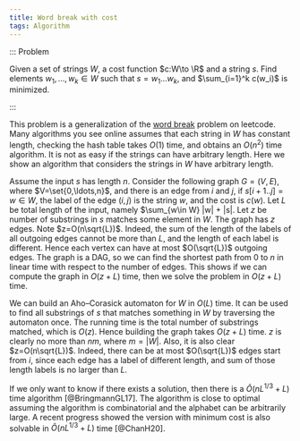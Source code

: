 ```yaml
---
title: Word break with cost
tags: Algorithm
---
```



::: Problem

  Given a set of strings $W$, a cost function $c:W\to \R$ and a string $s$.
  Find elements $w_1,\ldots,w_k\in W$ such that $s=w_1\ldots w_k$, and $\sum_{i=1}^k c(w_i)$ is minimized.

:::

This problem is a generalization of the [word break](https://leetcode.com/problems/word-break/) problem on leetcode. Many algorithms you see online assumes that each string in $W$ has constant length, checking the hash table takes $O(1)$ time, and obtains an $O(n^2)$ time algorithm. It is not as easy if the strings can have arbitrary length. Here we show an algorithm that considers the strings in $W$ have arbitrary length.

Assume the input $s$ has length $n$. Consider the following graph $G=(V,E)$, where $V=\set{0,\ldots,n}$, and there is an edge from $i$ and $j$, if $s[i+1..j]=w\in W$, the label of the edge $(i,j)$ is the string $w$, and the cost is $c(w)$. Let $L$ be total length of the input, namely $\sum_{w\in W} |w| + |s|.
Let $z$ be number of substrings in $s$ matches some element in $W$. The graph has $z$ edges. Note $z=O(n\sqrt{L})$. Indeed, the sum of the length of the labels of all outgoing edges cannot be more than $L$, and the length of each label is different. Hence each vertex can have at most $O(\sqrt{L})$ outgoing edges. The graph is a DAG, so we can find the shortest path from $0$ to $n$ in linear time with respect to the number of edges. 
This shows if we can compute the graph in $O(z+L)$ time, then we solve the problem in $O(z+L)$ time.

We can build an Aho–Corasick automaton for $W$ in $O(L)$ time. It can be used to find all substrings of $s$ that matches something in $W$ by traversing the automaton once. The running time is the total number of substrings matched, which is $O(z)$. Hence building the graph takes $O(z+L)$ time.
$z$ is clearly no more than $nm$, where $m=|W|$. Also, it is also clear $z=O(n\sqrt{L})$. Indeed, there can be at most $O(\sqrt{L})$ edges start from $i$, since each edge has a label of different length, and sum of those length labels is no larger than $L$. 

If we only want to know if there exists a solution, then there is a $\tilde{O}(nL^{1/3}+L)$ time algorithm [@BringmannGL17]. The algorithm is close to optimal assuming the algorithm is combinatorial and the alphabet can be arbitrarily large. A recent progress showed the version with minimum cost is also solvable in $\tilde{O}(nL^{1/3}+L)$ time [@ChanH20].